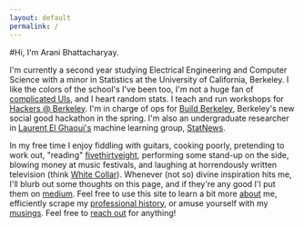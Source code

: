 ```yaml
---
layout: default
permalink: /
---
```


#Hi, I'm Arani Bhattacharyay.


I'm currently a second year studying Electrical Engineering and Computer Science with a minor in Statistics at the University of California, Berkeley. I like the colors of the school's I've been too, I'm not a huge fan of [complicated UIs](http://motherfuckingwebsite.com/), and I heart random stats. I teach and run workshops for [Hackers @ Berkeley](http://hackersatberkeley.com/). I'm in charge of ops for [Build Berkeley](http://buildberkeley.com/), Berkeley's new social good hackathon in the spring. I'm also an undergraduate researcher in [Laurent El Ghaoui's](http://www.eecs.berkeley.edu/~elghaoui/) machine learning group, [StatNews](http://statnews.org/).


In my free time I enjoy fiddling with guitars, cooking poorly, pretending to work out, "reading" [fivethirtyeight](http://fivethirtyeight.com/), performing some stand-up on the side, blowing money at music festivals, and laughing at horrendously written television (think [White Collar](http://www.imdb.com/title/tt1358522/)). Whenever (not so) divine inspiration hits me, I'll blurb out some thoughts on this page, and if they're any good I'l put them on [medium](https://medium.com/@aranibatta). Feel free to use this site to learn a bit more [about](http://arani.io/about) me, efficiently scrape my [professional history](http://arani.io/cv), or amuse yourself with my [musings](http://arani.io/thoughts). Feel free to [reach out](mailto:arani@arani.io) for anything!